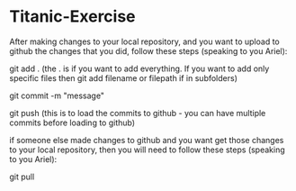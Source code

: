 # Titanic-Exercise

After making changes to your local repository, and you want to upload to github the changes that you did, 
follow these steps (speaking to you Ariel):

git add . (the . is if you want to add everything. If you want to add only specific files then git add filename or filepath if in subfolders)

git commit -m "message"

git push (this is to load the commits to github - you can have multiple commits before loading to github)


if someone else made changes to github and you want get those changes to your local repository, 
then you will need to follow these steps (speaking to you Ariel):

git pull
